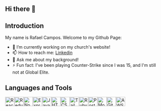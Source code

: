## Hi there 👋

Introduction
---------------
My name is Rafael Campos. Welcome to my Github Page:

* 🔭 I’m currently working on my church's website!
* 📫 How to reach me: [Linkedin](https://www.linkedin.com/in/rafael-campos-60471a2b2/)
* 💬 Ask me about my background!
* ⚡ Fun fact: I've been playing Counter-Strike since I was 15, and I'm still not at Global Elite.

Languages and Tools
---------------
<div style="display:flex;">
    <img src="https://cdn.jsdelivr.net/npm/devicon/icons/react/react-original.svg" alt="React.js" width="30" height="30">
    <img src="https://cdn.jsdelivr.net/npm/devicon/icons/redux/redux-original.svg" alt="Redux" width="30" height="30">
    <img src="https://cdn.jsdelivr.net/npm/devicon/icons/nodejs/nodejs-original.svg" alt="Node.js" width="30" height="30">
    <img src="https://cdn.jsdelivr.net/npm/devicon/icons/express/express-original.svg" alt="Express" width="30" height="30">
    <img src="https://cdn.jsdelivr.net/npm/devicon/icons/javascript/javascript-original.svg" alt="JavaScript" width="30" height="30">
    <img src="https://cdn.jsdelivr.net/npm/devicon/icons/html5/html5-original.svg" alt="HTML" width="30" height="30">
    <img src="https://cdn.jsdelivr.net/npm/devicon/icons/css3/css3-original.svg" alt="CSS" width="30" height="30">
    <img src="https://cdn.jsdelivr.net/npm/devicon/icons/tailwindcss/tailwindcss-original.svg" alt="Tailwind CSS" width="30" height="30">
    <img src="https://cdn.jsdelivr.net/npm/devicon/icons/rails/rails-original-wordmark.svg" alt="Ruby on Rails" width="30" height="30">
    <img src="https://cdn.jsdelivr.net/npm/devicon/icons/postgresql/postgresql-original.svg" alt="PostgreSQL" width="30" height="30">
    <img src="https://cdn.jsdelivr.net/npm/devicon/icons/mongodb/mongodb-original.svg" alt="MongoDB" width="30" height="30">
    <img src="https://cdn.jsdelivr.net/npm/devicon/icons/github/github-original.svg" alt="GitHub" width="30" height="30">
    <img src="https://cdn.jsdelivr.net/npm/devicon/icons/amazonwebservices/amazonwebservices-original-wordmark.svg" alt="AWS" width="30" height="30">
</div>

<!--
**Rafa-Camp04/Rafa-Camp04** is a ✨ _special_ ✨ repository because its `README.md` (this file) appears on your GitHub profile.

Here are some ideas to get you started:

- 🔭 I’m currently working on ...
- 🌱 I’m currently learning ...
- 👯 I’m looking to collaborate on ...
- 🤔 I’m looking for help with ...
- 💬 Ask me about ...
- 📫 How to reach me: ...
- 😄 Pronouns: ...
- ⚡ Fun fact: ...
-->
